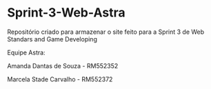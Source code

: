# Sprint-3-Web-Astra
Repositório criado para armazenar o site feito para a Sprint 3 de Web Standars and Game Developing 

Equipe Astra:

Amanda Dantas de Souza - RM552352

Marcela Stade Carvalho - RM552372

